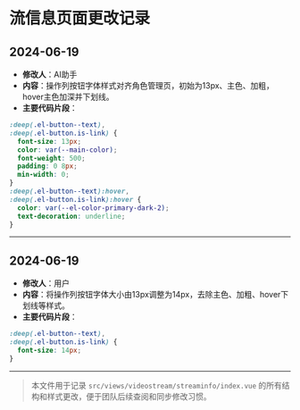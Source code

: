 # 流信息页面更改记录

## 2024-06-19

- **修改人**：AI助手
- **内容**：操作列按钮字体样式对齐角色管理页，初始为13px、主色、加粗，hover主色加深并下划线。
- **主要代码片段**：

```scss
:deep(.el-button--text),
:deep(.el-button.is-link) {
  font-size: 13px;
  color: var(--main-color);
  font-weight: 500;
  padding: 0 8px;
  min-width: 0;
}
:deep(.el-button--text):hover,
:deep(.el-button.is-link):hover {
  color: var(--el-color-primary-dark-2);
  text-decoration: underline;
}
```

---

## 2024-06-19

- **修改人**：用户
- **内容**：将操作列按钮字体大小由13px调整为14px，去除主色、加粗、hover下划线等样式。
- **主要代码片段**：

```scss
:deep(.el-button--text),
:deep(.el-button.is-link) {
  font-size: 14px;
}
```

---

> 本文件用于记录 `src/views/videostream/streaminfo/index.vue` 的所有结构和样式更改，便于团队后续查阅和同步修改习惯。
